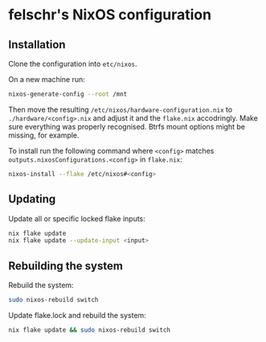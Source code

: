# felschr's NixOS configuration

## Installation

Clone the configuration into `etc/nixos`.

On a new machine run:

```sh
nixos-generate-config --root /mnt
```

Then move the resulting `/etc/nixos/hardware-configuration.nix` to `./hardware/<config>.nix` and adjust it and the `flake.nix` accodringly.
Make sure everything was properly recognised. Btrfs mount options might be missing, for example.

To install run the following command where `<config>` matches `outputs.nixosConfigurations.<config>` in `flake.nix`:

```sh
nixos-install --flake /etc/nixos#<config>
```

## Updating

Update all or specific locked flake inputs:

```sh
nix flake update
nix flake update --update-input <input>
```

## Rebuilding the system

Rebuild the system:

```sh
sudo nixos-rebuild switch
```

Update flake.lock and rebuild the system:

```sh
nix flake update && sudo nixos-rebuild switch
```
